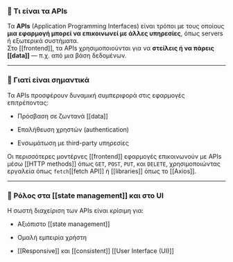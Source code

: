 
### 🧠 Τι είναι τα **APIs**

 Τα **APIs** (Application Programming Interfaces) είναι τρόποι με τους οποίους **μια εφαρμογή μπορεί να επικοινωνεί με άλλες υπηρεσίες**, όπως servers ή εξωτερικά συστήματα.  
Στο [[frontend]], τα APIs χρησιμοποιούνται για να **στείλεις ή να πάρεις [[data]]** — π.χ. από μια βάση δεδομένων.

---

### 🔄 Γιατί είναι σημαντικά

Τα APIs προσφέρουν δυναμική συμπεριφορά στις εφαρμογές επιτρέποντας:

- Πρόσβαση σε ζωντανά [[data]]
    
- Επαλήθευση χρηστών (authentication)
    
- Ενσωμάτωση με third-party υπηρεσίες
    

Οι περισσότερες μοντέρνες [[frontend]] εφαρμογές επικοινωνούν με APIs μέσω [[HTTP methods]] όπως `GET`, `POST`, `PUT`, και `DELETE`, χρησιμοποιώντας εργαλεία όπως `fetch`[[fetch API]] ή [[libraries]] όπως το [[Axios]].

---

### 📌 Ρόλος στα [[state management]] και στο UI

Η σωστή διαχείριση των APIs είναι κρίσιμη για:

- Αξιόπιστο [[state management]]
    
- Ομαλή εμπειρία χρήστη
    
- [[Responsive]] και [[consistent]] [[User Interface (UI)]]
    
